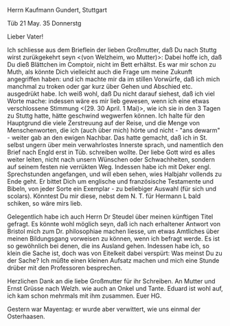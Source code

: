 Herrn Kaufmann Gundert, Stuttgart

 Tüb 21 May. 35 Donnerstg

Lieber Vater!

Ich schliesse aus dem Brieflein der lieben Großmutter, daß Du nach Stuttg wirst zurükgekehrt seyn <(von Welzheim, wo Mutter)>: Dabei hoffe ich, daß Du dieß Blättchen im Comptoir, nicht im Bett erhältst. Es war mir schon zu Muth, als könnte Dich vielleicht auch die Frage um meine Zukunft angegriffen haben: und ich machte mir da im stillen Vorwürfe, daß ich mich manchmal zu troken oder gar kurz über Gehen und Abschied etc. ausgedrükt habe. Ich weiß wohl, daß Du nicht darauf siehest, daß ich viel Worte mache: indessen wäre es mir lieb gewesen, wenn ich eine etwas verschlossene Stimmung <(29. 30 April. 1 Mai)>, wie ich sie in den 3 Tagen zu Stuttg hatte, hätte geschwind wegwerfen können. Ich halte für den Hauptgrund die viele Zerstreuung auf der Reise, und die Menge von Menschenworten, die ich (auch über mich) hörte und nicht - "ans dewarm" - weiter gab an den ewigen Nachbar. Das hatte gemacht, daß ich in St. selbst ungern über mein verwahrlostes Innerste sprach, und namentlich den Brief nach Engld erst in Tüb. schreiben wollte. Der liebe Gott wird es alles weiter leiten, nicht nach unsern Wünschen oder Schwachheiten, sondern auf seinem festen nie verrükten Weg. 
Indessen habe ich mit Deker engl. Sprechstunden angefangen, und will eben sehen, wies Halbjahr vollends zu Ende geht. Er bittet Dich um englische und französische Testamente und Bibeln, von jeder Sorte ein Exemplar - zu beliebiger Auswahl (für sich und scolars). Könntest Du mir diese, nebst dem N. T. für Hermann L bald schiken, so wäre mirs lieb.

Gelegentlich habe ich auch Herrn Dr Steudel über meinen künftigen Titel gefragt. Es könnte wohl möglich seyn, daß ich nach erhaltener Antwort von Bristol mich zum Dr. philosophiae machen liesse, um etwas Amtliches über meinen Bildungsgang vorweisen zu können, wenn ich befragt werde. Es ist so gewöhnlich bei denen, die ins Ausland gehen. Indessen habe ich, so klein die Sache ist, doch was von Eitelkeit dabei verspürt: Was meinst Du zu der Sache? Ich müßte einen kleinen Aufsatz machen und mich eine Stunde drüber mit den Professoren besprechen.

Herzlichen Dank an die liebe Großmutter für ihr Schreiben. An Mutter und Ernst Grüsse nach Welzh. wie auch an Onkel und Tante. Eduard ist wohl auf, ich kam schon mehrmals mit ihm zusammen.
 Euer HG.

Gestern war Mayentag: er wurde aber verwittert, wie uns einmal der Osterhaasen.

